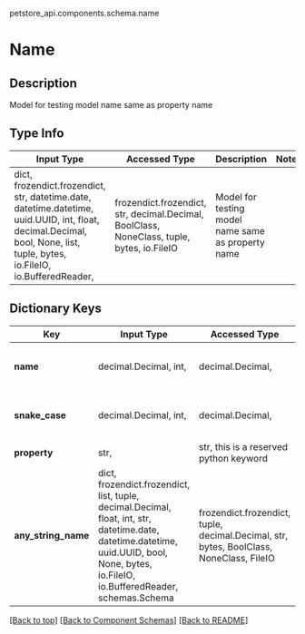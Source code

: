 petstore_api.components.schema.name
# Name
## Description
Model for testing model name same as property name

## Type Info
Input Type | Accessed Type | Description | Notes
------------ | ------------- | ------------- | -------------
dict, frozendict.frozendict, str, datetime.date, datetime.datetime, uuid.UUID, int, float, decimal.Decimal, bool, None, list, tuple, bytes, io.FileIO, io.BufferedReader,  | frozendict.frozendict, str, decimal.Decimal, BoolClass, NoneClass, tuple, bytes, io.FileIO | Model for testing model name same as property name |

## Dictionary Keys
Key | Input Type | Accessed Type | Description | Notes
------------ | ------------- | ------------- | ------------- | -------------
**name** | decimal.Decimal, int,  | decimal.Decimal,  |  | value must be a 32 bit integer
**snake_case** | decimal.Decimal, int,  | decimal.Decimal,   | [optional] value must be a 32 bit integer
**property** | str,  | str,  this is a reserved python keyword | [optional]
**any_string_name** | dict, frozendict.frozendict, list, tuple, decimal.Decimal, float, int, str, datetime.date, datetime.datetime, uuid.UUID, bool, None, bytes, io.FileIO, io.BufferedReader, schemas.Schema | frozendict.frozendict, tuple, decimal.Decimal, str, bytes, BoolClass, NoneClass, FileIO | any string name can be used but the value must be the correct type | [optional]

[[Back to top]](#top) [[Back to Component Schemas]](../../../README.md#Component-Schemas) [[Back to README]](../../../README.md)
